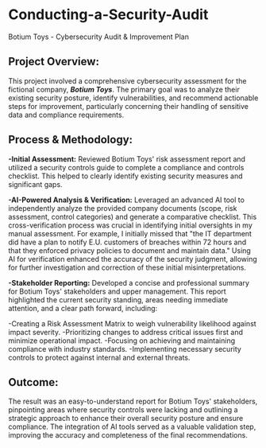 # Conducting-a-Security-Audit
Botium Toys - Cybersecurity Audit & Improvement Plan

## Project Overview:

This project involved a comprehensive cybersecurity assessment for the fictional company, ***Botium Toys***. The primary goal was to analyze their existing security posture, identify vulnerabilities, and recommend actionable steps for improvement, particularly concerning their handling of sensitive data and compliance requirements.

## Process & Methodology:

**-Initial Assessment:** Reviewed Botium Toys' risk assessment report and utilized a security controls guide to complete a compliance and controls checklist. This helped to clearly identify existing security measures and significant gaps.

**-AI-Powered Analysis & Verification:** Leveraged an advanced AI tool to independently analyze the provided company documents (scope, risk assessment, control categories) and generate a comparative checklist.
This cross-verification process was crucial in identifying initial oversights in my manual assessment. For example, I initially missed that "the IT department did have a plan to notify E.U. customers of breaches within 72 hours  and that they enforced privacy policies to document and maintain data." Using AI for verification enhanced the accuracy of the security judgment, allowing for further investigation and correction of these initial misinterpretations.

**-Stakeholder Reporting:** Developed a concise and professional summary for Botium Toys' stakeholders and upper management. This report highlighted the current security standing, areas needing immediate attention, and a clear path forward, including:
 
 -Creating a Risk Assessment Matrix to weigh vulnerability likelihood against impact severity.
 -Prioritizing changes to address critical issues first and minimize operational impact.
 -Focusing on achieving and maintaining compliance with industry standards.
 -Implementing necessary security controls to protect against internal and external threats.

## Outcome:

The result was an easy-to-understand report for Botium Toys' stakeholders, pinpointing areas where security controls were lacking and outlining a strategic approach to enhance their overall security posture and ensure compliance. The integration of AI tools served as a valuable validation step, improving the accuracy and completeness of the final recommendations.

